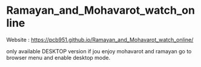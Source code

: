 # Ramayan_and_Mohavarot_watch_online

Website : https://pcb951.github.io/Ramayan_and_Mohavarot_watch_online/

only available DESKTOP version
if jou enjoy mohavarot and ramayan 
go to browser menu and enable desktop mode.

